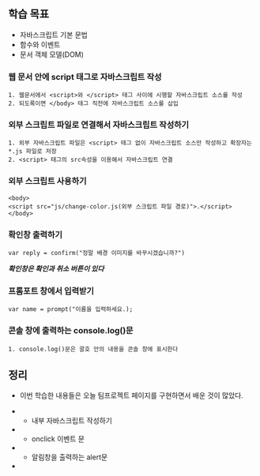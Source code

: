 ## 학습 목표
+ 자바스크립트 기본 문법
+ 함수와 이벤트
+ 문서 객체 모델(DOM)

### 웹 문서 안에 script 태그로 자바스크립트 작성

```
1. 웹문서에서 <script>와 </script> 태그 사이에 시행할 자바스크립트 소스를 작성
2. 되도록이면 </body> 태그 직전에 자바스크립트 소스를 삽입
```

### 외부 스크립트 파일로 연결해서 자바스크립트 작성하기

```
1. 외부 자바스크립트 파일은 <script> 태그 없이 자바스크립트 소스만 작성하고 확장자는 *.js 파일로 저장
2. <script> 태그의 src속성을 이용해서 자바스크립트 연결
```

### 외부 스크립트 사용하기

```
<body>
<script src="js/change-color.js(외부 스크립트 파일 경로)">.</script>
</body>
```

### 확인창 출력하기

```
var reply = confirm("정말 배경 이미지를 바꾸시겠습니까?")
```
***확인창은 확인과 취소 버튼이 있다***

### 프롬포트 창에서 입력받기

```
var name = prompt("이름을 입력하세요.);
```

### 콘솔 창에 출력하는 console.log()문

```
1. console.log()문은 괄호 안의 내용을 콘솔 창에 표시한다
```

## 정리
+ 이번 학습한 내용들은 오늘 팀프로젝트 페이지를 구현하면서 배운 것이 많았다.
+ + 내부 자바스크립트 작성하기
+ + onclick 이벤트 문
+ + 알림창을 출력하는 alert문

+ 
